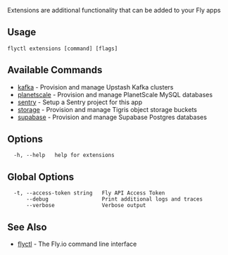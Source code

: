 Extensions are additional functionality that can be added to your Fly apps

## Usage
~~~
flyctl extensions [command] [flags]
~~~

## Available Commands
* [kafka](/docs/flyctl/extensions-kafka/)	 - Provision and manage Upstash Kafka clusters
* [planetscale](/docs/flyctl/extensions-planetscale/)	 - Provision and manage PlanetScale MySQL databases
* [sentry](/docs/flyctl/extensions-sentry/)	 - Setup a Sentry project for this app
* [storage](/docs/flyctl/extensions-storage/)	 - Provision and manage Tigris object storage buckets
* [supabase](/docs/flyctl/extensions-supabase/)	 - Provision and manage Supabase Postgres databases

## Options

~~~
  -h, --help   help for extensions
~~~

## Global Options

~~~
  -t, --access-token string   Fly API Access Token
      --debug                 Print additional logs and traces
      --verbose               Verbose output
~~~

## See Also

* [flyctl](/docs/flyctl/help/)	 - The Fly.io command line interface

